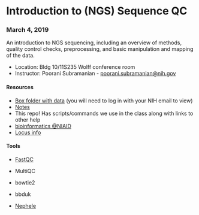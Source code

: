 # Introduction to (NGS) Sequence QC

### March 4, 2019

An introduction to NGS sequencing, including an overview of methods, quality
control checks, preprocessing, and basic manipulation and mapping of the
data.

- Location: Bldg 10/11S235  Wolff conference room
- Instructor: Poorani Subramanian - poorani.subramanian@nih.gov

#### Resources
- [Box folder with data](https://nih.box.com/v/sequenceQC4Mar2019) (you will need to log in with your NIH email to view)
- [Notes](notes/sequence_qc_class.md)
- This repo!  Has scripts/commands we use in the class along with links to other help
- [bioinformatics @NIAID](https://bioinformatics.niaid.nih.gov/) 
- [Locus info](notes/locus.md)

#### Tools
- [FastQC](https://www.bioinformatics.babraham.ac.uk/projects/fastqc/)

- MultiQC

- bowtie2

- bbduk

- [Nephele](https://nephele.niaid.nih.gov/)

  

